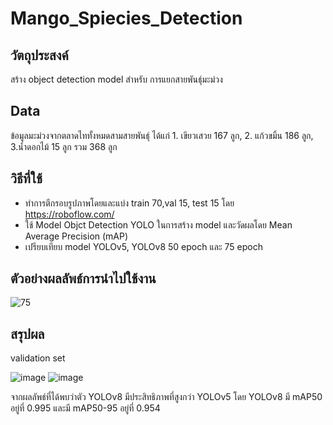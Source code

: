 # Mango_Spiecies_Detection
## วัตถุประสงค์
สร้าง object detection model สำหรับ การแยกสายพันธ์ุมะม่วง
## Data
ข้อมูลมะม่วงจากตลาดไททั้งหมดสามสายพันธุ์ ได้แก่ 1. เขียวเสวย 167 ลูก, 2. แก้วขมิ้น 186 ลูก, 3.น้ำดอกไม้ 15 ลูก รวม 368 ลูก
## วิธีที่ใช้
- ทำการตีกรอบรูปภาพโดยและแบ่ง train 70,val 15, test 15 โดย https://roboflow.com/
- ใช้ Model Objct Detection YOLO ในการสร้าง model และวัดผลโดย Mean Average Precision (mAP)
- เปรียบเทียบ model YOLOv5, YOLOv8 50 epoch และ 75 epoch

## ตัวอย่างผลลัพธ์การนำไปใช้งาน
![75](https://github.com/kittipat7/Mango_Spiecies_Detection/assets/97491541/789baa86-3726-433f-a7cd-0ea1b2e5ebb8)

## สรุปผล
validation set

![image](https://github.com/kittipat7/Mango_Spiecies_Detection/assets/97491541/0ad2a6ce-942b-433e-b287-86d97e6b6ca2)  ![image](https://github.com/kittipat7/Mango_Spiecies_Detection/assets/97491541/0d70e468-557d-4d83-838e-0b77d5f3542e)


จากผลลัพธ์ที่ได้พบว่าตัว YOLOv8 มีประสิทธิภาพที่สูงกว่า YOLOv5 โดย YOLOv8 มี mAP50 อยู่ที่ 0.995 และมี mAP50-95 อยู่ที่ 0.954

